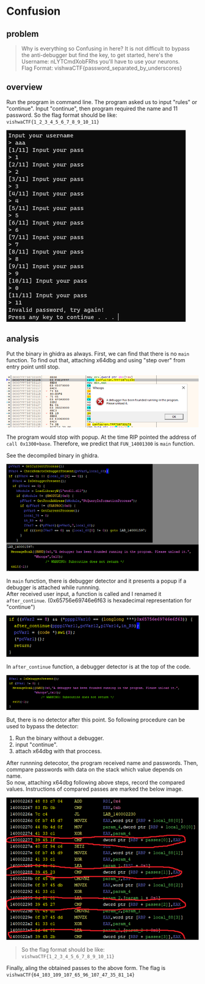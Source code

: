 # Confusion

## problem
>Why is everything so Confusing in here? It is not difficult to bypass the anti-debugger but find the key, to get started, here's the Username: nLYTCmdXobFRhs you'll have to use your neurons.  
Flag Format: vishwaCTF{password_separated_by_underscores}

## overview
Run the program in command line. The program asked us to input "rules" or "continue". Input "continue", then program required the name and 11 password. So the flag format should be like: `vishwaCTF{1_2_3_4_5_6_7_8_9_10_11}`

![overview](overview.png)


## analysis
Put the binary in ghidra as always. 
First, we can find that there is no `main` function. To find out that, attaching x64dbg and using "step over" from entry point until stop. 

![find_main](stop.png)

The program would stop with popup. At the time RIP pointed the address of `call 0x1300+base`. Therefore, we predict that `FUN_14001300` is `main` function. 

See the decompiled binary in ghidra. 

![dbg_detect](dbg_detect.png)

In `main` function, there is debugger detector and it presents a popup if a debugger is attached while runnning.   
After received user input, a function is called and I renamed it `after_continue`. (0x65756e69746e6f63 is hexadecimal representation for "continue")

![continue](continue.png)

In `after_continue` function, a debugger detector is at the top of the code. 

![dbg_detect2](dbg_detector2.png)

But, there is no detector after this point. So following procedure can be used to bypass the detector:  
1. Run the binary without a debugger.
2. input "continue".
3. attach x64dbg with that proccess.

After runnning detecotor, the program received name and passwords. Then, commpare passwords with data on the stack which value depends on name.  
So now, attaching x64dbg following above steps, record the compared values. Instructions of compared passes are marked the below image.

![passes](passes.png)

> So the flag format should be like: `vishwaCTF{1_2_3_4_5_6_7_8_9_10_11}`

Finally, aling the obtained passes to the above form.
The flag is `vishwaCTF{64_103_109_107_65_96_107_47_35_81_14}`